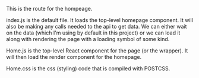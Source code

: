 This is the route for the hompeage.

index.js is the default file. It loads the top-level homepage component. It will also be making any calls needed to the api to get data. We can either wait on the data (which I'm using by default in this project) or we can load it along with rendering the page with a loading symbol of some kind.

Home.js is the top-level React component for the page (or the wrapper). It will then load the render component for the homepage.

Home.css is the css (styling) code that is compiled with POSTCSS.
